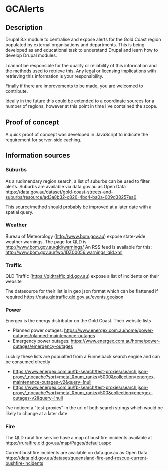 # GCAlerts

## Description
Drupal 8.x module to centralise and expose alerts for the Gold Coast region populated by external organisations and departments.
This is being developed as and educational task to understand Drupal and learn how to develop Drupal modules.

I cannot be responsible for the quality or reliability of this information and the methods used to retrieve this.
Any legal or licensing implications with retrieving this information is your responsibility.

Finally if there are improvements to be made, you are welcomed to contribute.

Ideally in the future this could be extended to a coordinate sources for a number of regions, however at this point in time I've contained the scope.

## Proof of concept
A quick proof of concept was developed in JavaScript to indicate the requirement for server-side caching.

## Information sources
### Suburbs
As a rudimendary region search, a list of suburbs can be used to filter alerts.
Suburbs are available via data.gov.au as Open Data 
https://data.gov.au/dataset/gold-coast-streets-and-suburbs/resource/ad3a8b32-c826-4bc4-ba0a-009d38257ea0

This source/method should probably be improved at a later date with a spatial query.

### Weather
Bureau of Meteorology (http://www.bom.gov.au) expose state-wide weather warnings. The page for QLD is http://www.bom.gov.au/qld/warnings/
An RSS feed is available for this: http://www.bom.gov.au/fwo/IDZ00056.warnings_qld.xml

### Traffic
QLD Traffic (https://qldtraffic.qld.gov.au) expose a list of incidents on their website

The datasource for their list is in geo json format which can be flattened if required
https://data.qldtraffic.qld.gov.au/events.geojson

### Power
Energex is the energy distributor on the Gold Coast. Their website lists
 * Planned power outages: https://www.energex.com.au/home/power-outages/planned-maintenance-outages
 * Emergency power outages: https://www.energex.com.au/home/power-outages/emergency-outages

Luckily these lists are popualted from a Funnelback search engine and can be consumed directly 
 * https://www.energex.com.au/fb-search/test-proxies/search.json-proxy/_nocache?sort=metaL&num_ranks=5000&collection=energex-maintenance-outages-v2&query=!null
 * https://www.energex.com.au/fb-search/test-proxies/search.json-proxy/_nocache?sort=metaL&num_ranks=500&collection=energex-outages-v2&query=!null

I've noticed a "test-proxies" in the url of both search strings which would be likely to change at a later date

### Fire
The QLD rural fire service have a map of bushfire incidents available at https://ruralfire.qld.gov.au/map/Pages/default.aspx

Current bushfire incidents are available on data.gov.au as Open Data 
https://data.qld.gov.au/dataset/queensland-fire-and-rescue-current-bushfire-incidents
